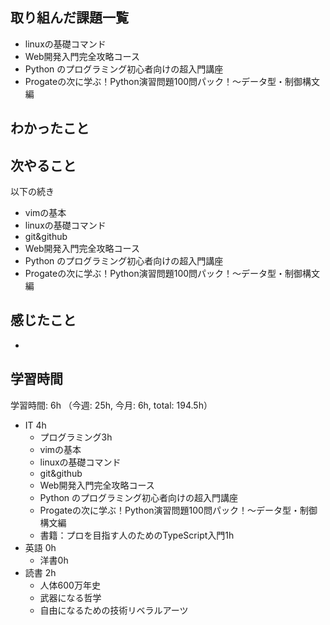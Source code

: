 ## 取り組んだ課題一覧
- linuxの基礎コマンド
- Web開発入門完全攻略コース
- Python のプログラミング初心者向けの超入門講座
- Progateの次に学ぶ！Python演習問題100問パック！〜データ型・制御構文編

## わかったこと

                
## 次やること
以下の続き
- vimの基本
- linuxの基礎コマンド
- git&github
- Web開発入門完全攻略コース
- Python のプログラミング初心者向けの超入門講座
- Progateの次に学ぶ！Python演習問題100問パック！〜データ型・制御構文編

## 感じたこと
- 

## 学習時間
学習時間: 6h （今週: 25h, 今月: 6h, total: 194.5h）
- IT 4h
  - プログラミング3h
   - vimの基本
   - linuxの基礎コマンド
   - git&github
   - Web開発入門完全攻略コース
   - Python のプログラミング初心者向けの超入門講座
   -  Progateの次に学ぶ！Python演習問題100問パック！〜データ型・制御構文編
   - 書籍：プロを目指す人のためのTypeScript入門1h
- 英語 0h
  - 洋書0h
- 読書 2h
  - 人体600万年史
  - 武器になる哲学
  - 自由になるための技術リベラルアーツ
